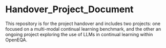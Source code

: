 # Handover_Project_Document
This repository is for the project handover and includes two projects: one focused on a multi-modal continual learning benchmark, and the other an ongoing project exploring the use of LLMs in continual learning within OpenEQA.
